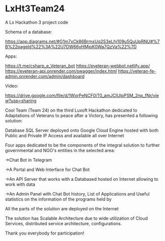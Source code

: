 # LxHt3Team24

A Lx Hackathon 3 project code 

Schema of a database:

https://app.diagrams.net/#G1m7xCk86BrmxUq2S3eLhj109u5QuUpRNU#%7B%22pageId%22%3A%22U7DW66vHMjpK0Wa7QzVa%22%7D


Apps:

https://t.me/csharp_e_Veteran_bot
https://eveteran-webbot.netlify.app/
https://eveteran-api.onrender.com/swagger/index.html
https://veteran-fe-admin.onrender.com/admin/dashboard

Video:

https://drive.google.com/file/d/1WxrPeNCF0iT0_amJCIUlpPSM_2np_fNr/view?usp=sharing

Cool Team (Team 24) on the third Luxoft Hackathon dedicated to Adaptations of Veterans to peace after a Victory, has presented a following solution:

Database SQL Server deployed onto Google Cloud Engine hosted with both Public and Private IP Access and available all over Internet

Four apps dedicated to be the components of the integral solution to further governmental and NGO's entities in the selected area:


  
  ->Chat Bot in Telegram
  
  ->A Portal and Web Interface for Chat Bot
  
  ->An API Server that works with a Databased hosted on Internet allowing to work with data
  
  ->An Admin Panel with Chat Bot history, List of Applications and Useful statistics on the information of the programs held by



All the parts of the solution are deployed on the Internet

The solution has Scalable Architecture due to wide utilization of Cloud Services, distributed service architecture, configurations.

Thank you everybody for participation!
